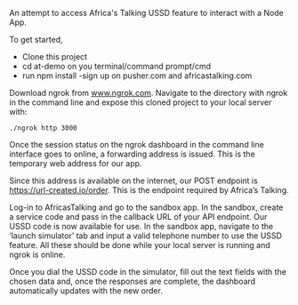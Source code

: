 An attempt to access Africa's Talking USSD feature to interact with a Node App.

To get started, 

- Clone this project 
- cd at-demo on you terminal/command prompt/cmd
- run npm install
-sign up on pusher.com and africastalking.com

Download ngrok from www.ngrok.com. Navigate to the directory with ngrok in the command line and expose this cloned project to your local server with:

    ./ngrok http 3000

Once the session status on the ngrok dashboard in the command line interface goes to online, a forwarding address is issued. This is the temporary web address for our app.

Since this address is available on the internet, our POST endpoint is https://url-created.io/order. This is the endpoint required by Africa’s Talking.

Log-in to AfricasTalking and go to the sandbox app. In the sandbox, create a service code and pass in the callback URL of your API endpoint. Our USSD code is now available for use. In the sandbox app, navigate to the ‘launch simulator’ tab and input a valid telephone number to use the USSD feature. All these should be done while your local server is running and ngrok is online.

Once you dial the USSD code in the simulator, fill out the text fields with the chosen data and, once the responses are complete, the dashboard automatically updates with the new order.